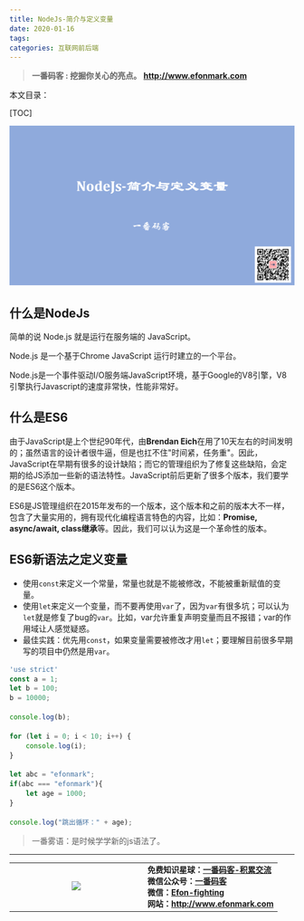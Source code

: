 ```yaml
---
title: NodeJs-简介与定义变量
date: 2020-01-16
tags: 
categories: 互联网前后端
---
```


> **一番码客 : 挖掘你关心的亮点。**
> **http://www.efonmark.com**

本文目录：

[TOC]

![image-20200116082839407](2020-01-16-NodeJs-简介与定义变量/image-20200116082839407.png)

<!--more-->

## 什么是NodeJs

简单的说 Node.js 就是运行在服务端的 JavaScript。

Node.js 是一个基于Chrome JavaScript 运行时建立的一个平台。

Node.js是一个事件驱动I/O服务端JavaScript环境，基于Google的V8引擎，V8引擎执行Javascript的速度非常快，性能非常好。

## 什么是ES6

由于JavaScript是上个世纪90年代，由**Brendan Eich**在用了10天左右的时间发明的；虽然语言的设计者很牛逼，但是也扛不住"时间紧，任务重"。因此，JavaScript在早期有很多的设计缺陷；而它的管理组织为了修复这些缺陷，会定期的给JS添加一些新的语法特性。JavaScript前后更新了很多个版本，我们要学的是ES6这个版本。

ES6是JS管理组织在2015年发布的一个版本，这个版本和之前的版本大不一样，包含了大量实用的，拥有现代化编程语言特色的内容，比如：**Promise, async/await, class继承**等。因此，我们可以认为这是一个革命性的版本。

## ES6新语法之定义变量

- 使用`const`来定义一个常量，常量也就是不能被修改，不能被重新赋值的变量。
- 使用`let`来定义一个变量，而不要再使用`var`了，因为`var`有很多坑；可以认为`let`就是修复了bug的`var`。比如，var允许重复声明变量而且不报错；var的作用域让人感觉疑惑。
- 最佳实践：优先用`const`，如果变量需要被修改才用`let`；要理解目前很多早期写的项目中仍然是用`var`。

```js
'use strict'
const a = 1;
let b = 100;
b = 10000;

console.log(b);

for (let i = 0; i < 10; i++) {
    console.log(i);
}

let abc = "efonmark";
if(abc === "efonmark"){
    let age = 1000;
}

console.log("跳出循环：" + age);
```

> 一番雾语：是时候学学新的js语法了。

-------
<table>
<tr>
<td ><center><img src="http://www.efonmark.com/efonmark-blog/readme/guanzhu_1.jpg" width=40%></center></td>
<td width="50%" align=left><b>
    免费知识星球：<a href="http://www.efonmark.com/efonmark-blog/readme/zhishixingqiu1.png">一番码客-积累交流</a><br>
    微信公众号：<a href="http://www.efonmark.com/efonmark-blog/readme/guanzhu_1.jpg">一番码客</a><br>
    微信：<a href="http://www.efonmark.com/efonmark-blog/readme/weixin.jpg">Efon-fighting</a><br>
    网站：<a href="http://www.efonmark.com">http://www.efonmark.com</a><br></b></td>
</tr>
</table>
